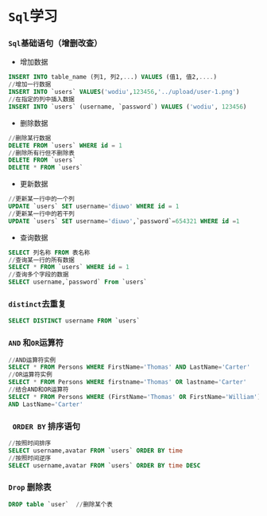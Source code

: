 # `Sql`学习

### `Sql`基础语句（增删改查）

+ 增加数据

```sql
INSERT INTO table_name (列1, 列2,...) VALUES (值1, 值2,....)
//增加一行数据
INSERT INTO `users` VALUES('wodiu',123456,'../upload/user-1.png')
//在指定的列中插入数据
INSERT INTO `users` (username, `password`) VALUES ('wodiu', 123456)
```

+ 删除数据

```sql
//删除某行数据
DELETE FROM `users` WHERE id = 1
//删除所有行但不删除表
DELETE FROM `users`
DELETE * FROM `users`
```

+ 更新数据

```sql
//更新某一行中的一个列
UPDATE `users` SET username='diuwo' WHERE id = 1
//更新某一行中的若干列
UPDATE `users` SET username='diuwo',`password`=654321 WHERE id =1
```

+ 查询数据

```sql
SELECT 列名称 FROM 表名称
//查询某一行的所有数据
SELECT * FROM `users` WHERE id = 1
//查询多个字段的数据
SELECT username,`password` From `users`
```

### `distinct`去重复

```SQL
SELECT DISTINCT username FROM `users`
```

### `AND` 和` OR `运算符

```SQL
//AND运算符实例
SELECT * FROM Persons WHERE FirstName='Thomas' AND LastName='Carter'
//OR运算符实例
SELECT * FROM Persons WHERE firstname='Thomas' OR lastname='Carter'
//结合AND和OR运算符
SELECT * FROM Persons WHERE (FirstName='Thomas' OR FirstName='William')
AND LastName='Carter'
```

### ` ORDER BY` 排序语句

```sql
//按照时间排序
SELECT username,avatar FROM `users` ORDER BY time
//按照时间逆序
SELECT username,avatar FROM `users` ORDER BY time DESC
```

### `Drop` 删除表

```sql
DROP table `user`  //删除某个表
```

